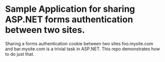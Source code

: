 # Sample Application for sharing ASP.NET forms authentication between two sites.

Sharing a forms authentication cookie between two sites foo.mysite.com and bar.mysite.com is a trivial task in ASP.NET.  This repo demonstrates how to do just that.

